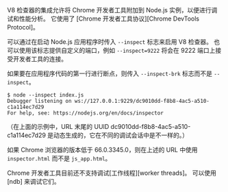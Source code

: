 
V8 检查器的集成允许将 Chrome 开发者工具附加到 Node.js 实例，以便进行调试和性能分析。 
它使用了 [Chrome 开发者工具协议][Chrome DevTools Protocol]。

可以通过在启动 Node.js 应用程序时传入 `--inspect` 标志来启用 V8 检查器。 
也可以使用该标志提供自定义的端口，例如 `--inspect=9222` 将会在 9222 端口上接受开发者工具的连接。

如果要在应用程序代码的第一行进行断点，则传入 `--inspect-brk` 标志而不是 `--inspect`。

```console
$ node --inspect index.js
Debugger listening on ws://127.0.0.1:9229/dc9010dd-f8b8-4ac5-a510-c1a114ec7d29
For help, see: https://nodejs.org/en/docs/inspector
```

（在上面的示例中，URL 末尾的 UUID dc9010dd-f8b8-4ac5-a510-c1a114ec7d29 是动态生成的，它在不同的调试会话中是不一样的。）

如果 Chrome 浏览器的版本低于 66.0.3345.0，则在上述的 URL 中使用 `inspector.html` 而不是 `js_app.html`。

Chrome 开发者工具目前还不支持调试[工作线程][worker threads]。 
可以使用 [ndb] 来调试它们。

